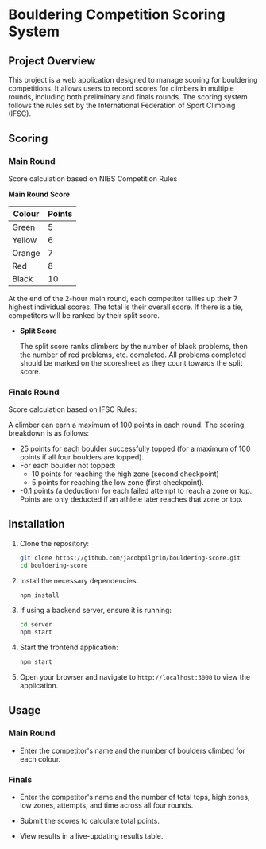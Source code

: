 
# Bouldering Competition Scoring System

## Project Overview

This project is a web application designed to manage scoring for bouldering competitions. It allows users to record scores for climbers in multiple rounds, including both preliminary and finals rounds. The scoring system follows the rules set by the International Federation of Sport Climbing (IFSC).

## Scoring
### Main Round 
Score calculation based on NIBS Competition Rules

**Main Round Score**
  
  | Colour  | Points |
  |---------|--------|
  | Green   | 5      |
  | Yellow  | 6      |
  | Orange  | 7      |
  | Red     | 8      |
  | Black   | 10     |

At the end of the 2-hour main round, each competitor tallies up their 7 highest individual scores. The total is their overall score. If there is a tie, competitors will be ranked by their split score.

- **Split Score**

  The split score ranks climbers by the number of black problems, then the number of red problems, etc. completed. All problems completed should be marked on the scoresheet as they count towards the split score.

### Finals Round 
Score calculation based on IFSC Rules:

A climber can earn a maximum of 100 points in each round. The scoring breakdown is as follows:

- 25 points for each boulder successfully topped (for a maximum of 100 points if all four boulders are topped).
- For each boulder not topped: 
  - 10 points for reaching the high zone (second checkpoint) 
  - 5 points for reaching the low zone (first checkpoint).
- -0.1 points (a deduction) for each failed attempt to reach a zone or top. Points are only deducted if an athlete later reaches that zone or top.


## Installation

1. Clone the repository:

   ```bash
   git clone https://github.com/jacobpilgrim/bouldering-score.git
   cd bouldering-score
2. Install the necessary dependencies:
	```bash
	npm install
3. If using a backend server, ensure it is running:
	```bash
	cd server
	npm start
4. Start the frontend application:
	```bash
	npm start
5. Open your browser and navigate to `http://localhost:3000` to view the application.

## Usage

### Main Round

-   Enter the competitor's name and the number of boulders climbed for each colour.

### Finals

-   Enter the competitor's name and the number of total tops, high zones, low zones, attempts, and time across all four rounds.
    
-   Submit the scores to calculate total points.
    
-   View results in a live-updating results table.
